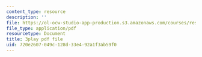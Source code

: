```yaml
---
content_type: resource
description: ''
file: https://ol-ocw-studio-app-production.s3.amazonaws.com/courses/res-9-003-brains-minds-and-machines-summer-course-summer-2015/720e2607049c128d33e492a1f3ab59f0_TjrRSOHQACw.pdf
file_type: application/pdf
resourcetype: Document
title: 3play pdf file
uid: 720e2607-049c-128d-33e4-92a1f3ab59f0
---
```

